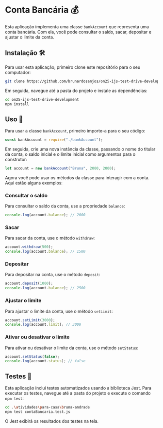 # Conta Bancária 💰

Esta aplicação implementa uma classe `bankAccount` que representa uma conta bancária. Com ela, você pode consultar o saldo, sacar, depositar e ajustar o limite da conta.

## Instalação 🛠️

Para usar esta aplicação, primeiro clone este repositório para o seu computador:

```bash
git clone https://github.com/brunardosanjos/on25-ijs-test-drive-development.git
```

Em seguida, navegue até a pasta do projeto e instale as dependências:

```bash
cd on25-ijs-test-drive-development
npm install
```

## Uso 📖

Para usar a classe `bankAccount`, primeiro importe-a para o seu código:

```javascript
const bankAccount = require("./bankAccount");
```

Em seguida, crie uma nova instância da classe, passando o nome do titular da conta, o saldo inicial e o limite inicial como argumentos para o construtor:

```javascript
let account = new bankAccount("Bruna", 2000, 2000);
```

Agora você pode usar os métodos da classe para interagir com a conta. Aqui estão alguns exemplos:

### Consultar o saldo

Para consultar o saldo da conta, use a propriedade `balance`:

```javascript
console.log(account.balance); // 2000
```

### Sacar

Para sacar da conta, use o método `withdraw`:

```javascript
account.withdraw(500);
console.log(account.balance); // 1500
```

### Depositar

Para depositar na conta, use o método `deposit`:

```javascript
account.deposit(1000);
console.log(account.balance); // 2500
```

### Ajustar o limite

Para ajustar o limite da conta, use o método `setLimit`:

```javascript
account.setLimit(3000);
console.log(account.limit); // 3000
```

### Ativar ou desativar o limite

Para ativar ou desativar o limite da conta, use o método `setStatus`:

```javascript
account.setStatus(false);
console.log(account.status); // false
```

## Testes 🧪

Esta aplicação inclui testes automatizados usando a biblioteca Jest. Para executar os testes, navegue até a pasta do projeto e execute o comando `npm test`:

```bash
cd .\atividades\para-casa\bruna-andrade
npm test contaBancaria.test.js
```

O Jest exibirá os resultados dos testes na tela.
